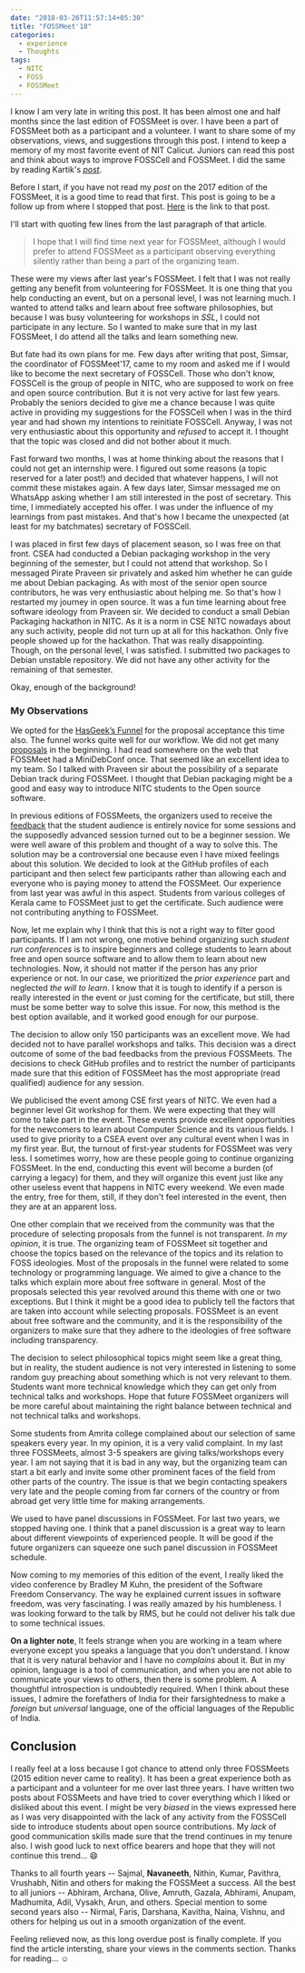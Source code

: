 ```yaml
---
date: "2018-03-26T11:57:14+05:30"
title: "FOSSMeet'18"
categories:
  - experience
  - Thoughts
tags:
  - NITC
  - FOSS
  - FOSSMeet
---
```


I know I am very late in writing this post. It has been almost one and half months since the last edition of FOSSMeet is over. I have been a part of FOSSMeet both as a participant and a volunteer. I want to share some of my observations, views, and suggestions through this post. I intend to keep a memory of my most favorite event of NIT Calicut. Juniors can read this post and think about ways to improve FOSSCell and FOSSMeet. I did the same by reading Kartik's [_post_](http://techglider.in/post/2013/04/14/of-fossmeets-at-nit-calicut/).

Before I start, if you have not read my _post_ on the 2017 edition of the FOSSMeet, it is a good time to read that first. This post is going to be a follow up from where I stopped that post. [Here](/posts/2017/03/fossmeet17/) is the link to that post.

I'll start with quoting few lines from the last paragraph of that article.

> I hope that I will find time next year for FOSSMeet, although I would prefer to attend FOSSMeet as a participant observing everything silently rather than being a part of the organizing team.

These were my views after last year's FOSSMeet. I felt that I was not really getting any benefit from volunteering for FOSSMeet. It is one thing that you help conducting an event, but on a personal level, I was not learning much. I wanted to attend talks and learn about free software philosophies, but because I was busy volunteering for workshops in _SSL_, I could not participate in any lecture. So I wanted to make sure that in my last FOSSMeet, I do attend all the talks and learn something new.

But fate had its own plans for me. Few days after writing that post, Simsar, the coordinator of FOSSMeet'17, came to my room and asked me if I would like to become the next secretary of FOSSCell. Those who don't know, FOSSCell is the group of people in NITC, who are supposed to work on free and open source contribution. But it is not very active for last few years. Probably the seniors decided to give me a chance because I was quite active in providing my suggestions for the FOSSCell when I was in the third year and had shown my intentions to reinitiate FOSSCell. Anyway, I was not very enthusiastic about this opportunity and _refused_ to accept it. I thought that the topic was closed and did not bother about it much.

Fast forward two months, I was at home thinking about the reasons that I could not get an internship were. I figured out some reasons (a topic reserved for a later post!) and decided that whatever happens, I will not commit these mistakes again. A few days later, Simsar messaged me on WhatsApp asking whether I am still interested in the post of secretary. This time, I immediately accepted his offer. I was under the influence of my learnings from past mistakes. And that's how I became the unexpected (at least for my batchmates) secretary of FOSSCell.

I was placed in first few days of placement season, so I was free on that front. CSEA had conducted a Debian packaging workshop in the very beginning of the semester, but I could not attend that workshop. So I messaged Pirate Praveen sir privately and asked him whether he can guide me about Debian packaging. As with most of the senior open source contributors, he was very enthusiastic about helping me. So that's how I restarted my journey in open source. It was a fun time learning about free software ideology from Praveen sir. We decided to conduct a small Debian Packaging hackathon in NITC. As it is a norm in CSE NITC nowadays about any such activity, people did not turn up at all for this hackathon. Only five people showed up for the hackathon. That was really disappointing. Though, on the personal level, I was satisfied. I submitted two packages to Debian unstable repository. We did not have any other activity for the remaining of that semester.

Okay, enough of the background!
### My Observations
We opted for the [HasGeek’s Funnel](https://talkfunnel.com) for the proposal acceptance this time also. The funnel works quite well for our workflow. We did not get many [proposals](https://fossmeet-nitc.talkfunnel.com/2018) in the beginning. I had read somewhere on the web that FOSSMeet had a MiniDebConf once. That seemed like an excellent idea to my team. So I talked with Praveen sir about the possibility of a separate Debian track during FOSSMeet. I thought that Debian packaging might be a good and easy way to introduce NITC students to the Open source software.

In previous editions of FOSSMeets, the organizers used to receive the [feedback](http://techglider.in/post/2013/04/14/of-fossmeets-at-nit-calicut/) that the student audience is entirely novice for some sessions and the supposedly advanced session turned out to be a beginner session. We were well aware of this problem and thought of a way to solve this. The solution may be a controversial one because even I have mixed feelings about this solution. We decided to look at the GitHub profiles of each participant and then select few participants rather than allowing each and everyone who is paying money to attend the FOSSMeet. Our experience from last year was awful in this aspect. Students from various colleges of Kerala came to FOSSMeet just to get the certificate. Such audience were not contributing anything to FOSSMeet.

Now, let me explain why I think that this is not a right way to filter good participants. If I am not wrong, one motive behind organizing such _student run conferences_ is to inspire beginners and college students to learn about free and open source software and to allow them to learn about new technologies. Now, it should not matter if the person has any prior experience or not. In our case, we prioritized the *prior experience* part and neglected *the will to learn*. I know that it is tough to identify if a person is really interested in the event or just coming for the certificate, but still, there must be some better way to solve this issue. For now, this method is the best option available, and it worked good enough for our purpose.

The decision to allow only 150 participants was an excellent move. We had decided not to have parallel workshops and talks. This decision was a direct outcome of some of the bad feedbacks from the previous FOSSMeets. The decisions to check GitHub profiles and to restrict the number of participants made sure that this edition of FOSSMeet has the most appropriate (read qualified) audience for any session.

We publicised the event among CSE first years of NITC. We even had a beginner level Git workshop for them. We were expecting that they will come to take part in the event. These events provide excellent opportunities for the newcomers to learn about Computer Science and its various fields. I used to give priority to a CSEA event over any cultural event when I was in my first year. But, the turnout of first-year students for FOSSMeet was very less. I sometimes worry, how are these people going to continue organizing FOSSMeet. In the end, conducting this event will become a burden (of carrying a legacy) for them, and they will organize this event just like any other useless event that happens in NITC every weekend. We even made the entry, free for them, still, if they don't feel interested in the event, then they are at an apparent loss.

One other complain that we received from the community was that the procedure of selecting proposals from the funnel is not transparent. *In my opinion*, it is true. The organizing team of FOSSMeet sit together and choose the topics based on the relevance of the topics and its relation to FOSS ideologies. Most of the proposals in the funnel were related to some technology or programming language. We aimed to give a chance to the talks which explain more about free software in general. Most of the proposals selected this year revolved around this theme with one or two exceptions. But I think it might be a good idea to publicly tell the factors that are taken into account while selecting proposals. FOSSMeet is an event about free software and the community, and it is the responsibility of the organizers to make sure that they adhere to the ideologies of free software including transparency.

The decision to select philosophical topics might seem like a great thing, but in reality, the student audience is not very interested in listening to some random guy preaching about something which is not very relevant to them. Students want more technical knowledge which they can get only from technical talks and workshops. Hope that future FOSSMeet organizers will be more careful about maintaining the right balance between technical and not technical talks and workshops.

Some students from Amrita college complained about our selection of same speakers every year. In my opinion, it is a very valid complaint. In my last three FOSSMeets, almost 3-5 speakers are giving talks/workshops every year. I am not saying that it is bad in any way, but the organizing team can start a bit early and invite some other prominent faces of the field from other parts of the country. The issue is that we begin contacting speakers very late and the people coming from far corners of the country or from abroad get very little time for making arrangements.

We used to have panel discussions in FOSSMeet. For last two years, we stopped having one. I think that a panel discussion is a great way to learn about different viewpoints of experienced people. It will be good if the future organizers can squeeze one such panel discussion in FOSSMeet schedule.

Now coming to my memories of this edition of the event, I really liked the video conference by Bradley M Kuhn, the president of the Software Freedom Conservancy. The way he explained current issues in software freedom, was very fascinating. I was really amazed by his humbleness. I was looking forward to the talk by RMS, but he could not deliver his talk due to some technical issues.

**On a lighter note**, It feels strange when you are working in a team where everyone except you speaks a language that you don't understand. I know that it is very natural behavior and I have no _complains_ about it. But in my opinion, language is a tool of communication, and when you are not able to communicate your views to others, then there is some problem. A thoughtful introspection is undoubtedly required. When I think about these issues, I admire the forefathers of India for their farsightedness to make a _foreign_ but _universal_ language, one of the official languages of the Republic of India.

## Conclusion
I really feel at a loss because I got chance to attend only three FOSSMeets (2015 edition never came to reality). It has been a great experience both as a participant and a volunteer for me over last three years. I have written two posts about FOSSMeets and have tried to cover everything which I liked or disliked about this event. I might be very _biased_ in the views expressed here as I was very disappointed with the lack of any activity from the FOSSCell side to introduce students about open source contributions. My _lack_ of good communication skills made sure that the trend continues in my tenure also. I wish good luck to next office bearers and hope that they will not continue this trend... :smile:

Thanks to all fourth years -- Sajmal, **Navaneeth**, Nithin, Kumar, Pavithra, Vrushabh, Nitin and others for making the FOSSMeet a success. All the best to all juniors -- Abhiram, Archana, Olive, Amruth, Gazala, Abhirami, Anupam, Madhumita, Adil, Vysakh, Arun, and others. Special mention to some second years also -- Nirmal, Faris, Darshana, Kavitha, Naina, Vishnu, and others for helping us out in a smooth organization of the event.

Feeling relieved now, as this long overdue post is finally complete. If you find the article intersting, share your views in the comments section. Thanks for reading... :relaxed:
